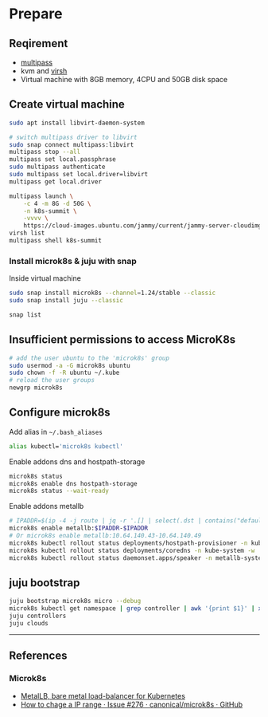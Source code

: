 # Prepare

## Reqirement

* [multipass](https://multipass.run/)
* kvm and [virsh](https://www.libvirt.org/manpages/virsh.html)
* Virtual machine with 8GB memory, 4CPU and 50GB disk space

## Create virtual machine

```sh
sudo apt install libvirt-daemon-system

# switch multipass driver to libvirt
sudo snap connect multipass:libvirt
multipass stop --all
multipass set local.passphrase
sudo multipass authenticate
sudo multipass set local.driver=libvirt
multipass get local.driver

multipass launch \
    -c 4 -m 8G -d 50G \
    -n k8s-summit \
    -vvvv \
    https://cloud-images.ubuntu.com/jammy/current/jammy-server-cloudimg-amd64.img
virsh list
multipass shell k8s-summit
```

### Install microk8s & juju with snap

Inside virtual machine

```sh
sudo snap install microk8s --channel=1.24/stable --classic
sudo snap install juju --classic

snap list
```

## Insufficient permissions to access MicroK8s

```sh
# add the user ubuntu to the 'microk8s' group
sudo usermod -a -G microk8s ubuntu
sudo chown -f -R ubuntu ~/.kube
# reload the user groups
newgrp microk8s
```


## Configure microk8s

Add alias in `~/.bash_aliases`

```sh
alias kubectl='microk8s kubectl'
```

Enable addons dns and hostpath-storage

```sh
microk8s status
microk8s enable dns hostpath-storage
microk8s status --wait-ready
```

Enable addons metallb

```sh
# IPADDR=$(ip -4 -j route | jq -r '.[] | select(.dst | contains("default")) | .prefsrc')
microk8s enable metallb:$IPADDR-$IPADDR
# Or microk8s enable metallb:10.64.140.43-10.64.140.49
microk8s kubectl rollout status deployments/hostpath-provisioner -n kube-system -w
microk8s kubectl rollout status deployments/coredns -n kube-system -w
microk8s kubectl rollout status daemonset.apps/speaker -n metallb-system -w
```

## juju bootstrap

```sh
juju bootstrap microk8s micro --debug
microk8s kubectl get namespace | grep controller | awk '{print $1}' | xargs microk8s kubectl get all -n
juju controllers
juju clouds
```

---

## References

### Microk8s

* [MetalLB, bare metal load-balancer for Kubernetes](https://metallb.universe.tf/)
* [How to chage a IP range · Issue #276 · canonical/microk8s · GitHub](https://github.com/canonical/microk8s/issues/276#issuecomment-687663776)
